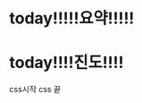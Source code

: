 
# today!!!!!요약!!!!!



# today!!!!진도!!!!
css시작
css 끝
<!--stackedit_data:
eyJoaXN0b3J5IjpbLTE5OTYyNzQ3MzUsMTk4OTcwNjEzXX0=
-->